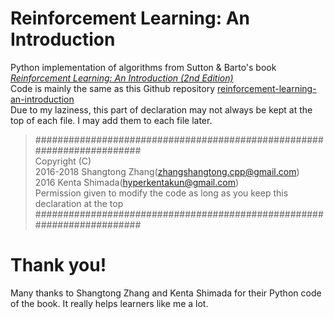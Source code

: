 # Reinforcement Learning: An Introduction
Python implementation of algorithms from Sutton & Barto's book [*Reinforcement Learning: An Introduction (2nd Edition)*](http://incompleteideas.net/book/the-book-2nd.html)  
Code is mainly the same as this Github repository [reinforcement-learning-an-introduction](https://github.com/ShangtongZhang/reinforcement-learning-an-introduction)  
Due to my laziness, this part of declaration may not always be kept at the top of each file. I may add them to each file later. 
> #######################################################################  
> Copyright (C)  
> 2016-2018 Shangtong Zhang(zhangshangtong.cpp@gmail.com)  
> 2016 Kenta Shimada(hyperkentakun@gmail.com)                         
> Permission given to modify the code as long as you keep this declaration at the top                                              
>#######################################################################

# Thank you!
Many thanks to Shangtong Zhang and Kenta Shimada for their Python code of the book. It really helps learners like me a lot. 